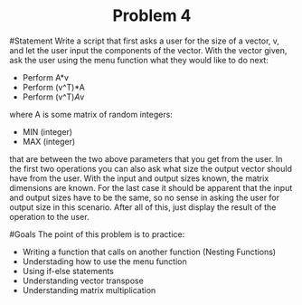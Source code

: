 <h1 align="center">Problem 4</h1>

#Statement
Write a script that first asks a user for the size of a vector, v, and let the user input the components of the vector. With the vector given, ask the user using the menu function what they would like to do next:

- Perform A*v
- Perform (v^T)*A
- Perform (v^T)*A*v

where A is some matrix of random integers:

- MIN (integer)
- MAX (integer)

that are between the two above parameters that you get from the user. In the first two operations you can also ask what size the output vector should have from the user. With the input and output sizes known, the matrix dimensions are known. For the last case it should be apparent that the input and output sizes have to be the same, so no sense in asking the user for output size in this scenario. After all of this, just display the result of the operation to the user.

#Goals
The point of this problem is to practice:
- Writing a function that calls on another function (Nesting Functions)
- Understading how to use the menu function
- Using if-else statements
- Understanding vector transpose
- Understanding matrix multiplication